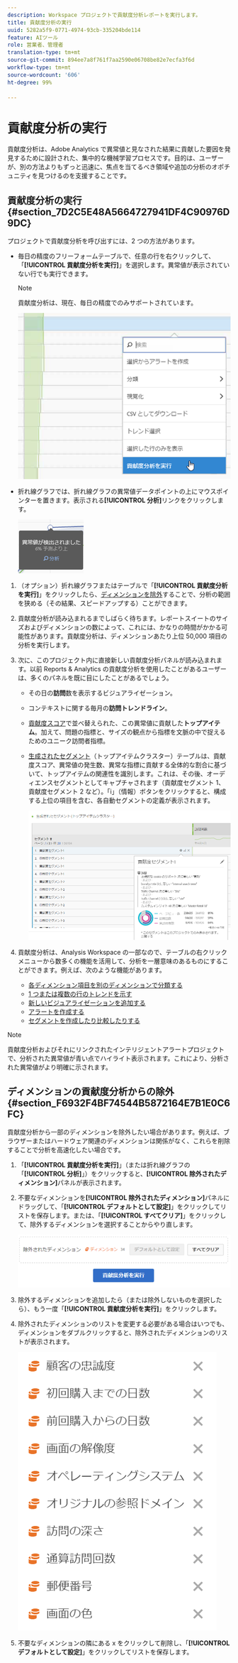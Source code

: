 ```yaml
---
description: Workspace プロジェクトで貢献度分析レポートを実行します。
title: 貢献度分析の実行
uuid: 5282a5f9-0771-4974-93cb-335204bde114
feature: AIツール
role: 営業者、管理者
translation-type: tm+mt
source-git-commit: 894ee7a8f761f7aa2590e06708be82e7ecfa3f6d
workflow-type: tm+mt
source-wordcount: '606'
ht-degree: 99%

---
```



# 貢献度分析の実行

貢献度分析は、Adobe Analytics で異常値と見なされた結果に貢献した要因を発見するために設計された、集中的な機械学習プロセスです。目的は、ユーザーが、別の方法よりもずっと迅速に、焦点を当てるべき領域や追加の分析のオポチュニティを見つけるのを支援することです。

## 貢献度分析の実行 {#section_7D2C5E48A5664727941DF4C90976D9DC}

プロジェクトで貢献度分析を呼び出すには、2 つの方法があります。

* 毎日の精度のフリーフォームテーブルで、任意の行を右クリックして、「**[!UICONTROL 貢献度分析を実行]**」を選択します。異常値が表示されていない行でも実行できます。

   >[!NOTE]
   >
   >貢献度分析は、現在、毎日の精度でのみサポートされています。

   ![](assets/run_ca.png)

* 折れ線グラフでは、折れ線グラフの異常値データポイントの上にマウスポインターを置きます。表示される&#x200B;**[!UICONTROL 分析]**&#x200B;リンクをクリックします。

   ![](assets/contribution-analysis.png)

1. （オプション）折れ線グラフまたはテーブルで「**[!UICONTROL 貢献度分析を実行]**」をクリックしたら、[ディメンションを除外](#section_F6932F4BF74544B5872164E7B1E0C6FC)することで、分析の範囲を狭める（その結果、スピードアップする）ことができます。

1. 貢献度分析が読み込まれるまでしばらく待ちます。レポートスイートのサイズおよびディメンションの数によって、これには、かなりの時間がかかる可能性があります。貢献度分析は、ディメンションあたり上位 50,000 項目の分析を実行します。
1. 次に、このプロジェクト内に直接新しい貢献度分析パネルが読み込まれます。以前 Reports &amp; Analytics の貢献度分析を使用したことがあるユーザーは、多くのパネルを既に目にしたことがあるでしょう。

   * その日の&#x200B;**訪問**&#x200B;数を表示するビジュアライゼーション。
   * コンテキストに関する毎月の&#x200B;**訪問トレンドライン**。
   * [貢献度スコア](https://docs.adobe.com/content/help/ja-JP/analytics/analyze/analysis-workspace/virtual-analyst/contribution-analysis/ca-tokens.html)で並べ替えられた、この異常値に貢献した&#x200B;**トップアイテム**。加えて、問題の指標と、サイズの観点から指標を文脈の中で捉えるためのユニーク訪問者指標。

   * [生成されたセグメント](https://docs.adobe.com/content/help/ja-JP/analytics/components/segmentation/segmentation-workflow/seg-build.html)（トップアイテムクラスター）テーブルは、貢献度スコア、異常値の発生数、異常な指標に貢献する全体的な割合に基づいて、トップアイテムの関連性を識別します。これは、その後、オーディエンスセグメントとしてキャプチャされます（貢献度セグメント 1、貢献度セグメント 2 など）。「i」（情報）ボタンをクリックすると、構成する上位の項目を含む、各自動セグメントの定義が表示されます。

      ![](assets/auto_segment.png)

1. 貢献度分析は、Analysis Workspace の一部なので、テーブルの右クリックメニューから数多くの機能を活用して、分析を一層意味のあるものにすることができます。例えば、次のような機能があります。

   * [各ディメンション項目を別のディメンションで分類する](/help/analyze/analysis-workspace/components/dimensions/t-breakdown-fa.md)
   * [1 つまたは複数の行のトレンドを示す](/help/analyze/analysis-workspace/home.md#section_34930C967C104C2B9092BA8DCF2BF81A)
   * [新しいビジュアライゼーションを追加する](/help/analyze/analysis-workspace/visualizations/freeform-analysis-visualizations.md)
   * [アラートを作成する](/help/components/c-alerts/intellligent-alerts.md)
   * [セグメントを作成したり比較したりする](/help/analyze/analysis-workspace/c-panels/c-segment-comparison/segment-comparison.md)

>[!NOTE]
>
>貢献度分析およびそれにリンクされたインテリジェントアラートプロジェクトで、分析された異常値が青い点でハイライト表示されます。これにより、分析された異常値がより明確に示されます。

## ディメンションの貢献度分析からの除外 {#section_F6932F4BF74544B5872164E7B1E0C6FC}

貢献度分析から一部のディメンションを除外したい場合があります。例えば、ブラウザーまたはハードウェア関連のディメンションは関係がなく、これらを削除することで分析を高速化したい場合です。

1. 「**[!UICONTROL 貢献度分析を実行]**」（または折れ線グラフの「**[!UICONTROL 分析]**」）をクリックすると、**[!UICONTROL 除外されたディメンション]**&#x200B;パネルが表示されます。

1. 不要なディメンションを&#x200B;**[!UICONTROL 除外されたディメンション]**&#x200B;パネルにドラッグして、「**[!UICONTROL デフォルトとして設定]**」をクリックしてリストを保存します。または、「**[!UICONTROL すべてクリア]**」をクリックして、除外するディメンションを選択することからやり直します。

   ![](assets/exclude_dimensions.png)

1. 除外するディメンションを追加したら（または除外しないものを選択したら）、もう一度「**[!UICONTROL 貢献度分析を実行]**」をクリックします。
1. 除外されたディメンションのリストを変更する必要がある場合はいつでも、ディメンションをダブルクリックすると、除外されたディメンションのリストが表示されます。

   ![](assets/excluded-dimensions.png)

1. 不要なディメンションの隣にある x をクリックして削除し、「**[!UICONTROL デフォルトとして設定]**」をクリックしてリストを保存します。

